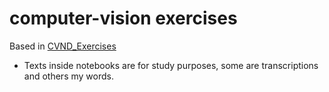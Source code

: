 # computer-vision exercises

Based in [CVND_Exercises](https://github.com/udacity/CVND_Exercises)


* Texts inside notebooks are for study purposes, some are transcriptions and others my words.
